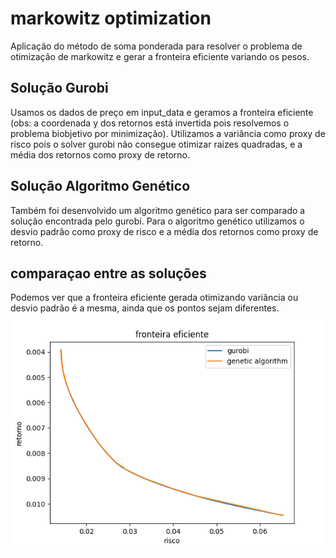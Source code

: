 # markowitz optimization

Aplicação do método de soma ponderada para resolver o problema de otimização de markowitz e gerar a fronteira eficiente
variando os pesos.

## Solução Gurobi
Usamos os dados de preço em input_data e geramos a fronteira eficiente (obs: a coordenada y dos retornos está 
invertida pois resolvemos o problema biobjetivo por minimização). Utilizamos a variância como proxy de risco pois 
o solver gurobi não consegue otimizar raizes quadradas, e a média dos retornos como proxy de retorno.

## Solução Algoritmo Genético
Também foi desenvolvido um algoritmo genético para ser comparado a solução encontrada pelo gurobi. Para o algoritmo
genético utilizamos o desvio padrão como proxy de risco e a média dos retornos como proxy de retorno.

## comparaçao entre as soluções
Podemos ver que a fronteira eficiente gerada otimizando variância ou desvio padrão é a mesma, ainda que os pontos sejam
diferentes.
![fronteira_eficiente](images/fronteira_eficiente.png)